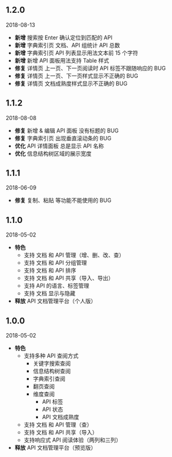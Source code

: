 ## 1.2.0

2018-08-13

- **新增** 搜索按 Enter 确认定位到匹配的 API
- **新增** 字典索引页 文档、API 组统计 API 总数
- **新增** 字典索引页 API 列表显示用法文本前 15 个字符
- **新增** 新增 API 面板用法支持 Table 样式
- **修复** 详情页 上一页、下一页阅读时 API 标签不跟随响应的 BUG
- **修复** 详情页 上一页、下一页样式显示不正确的 BUG
- **修复** 详情页 文档成熟度样式显示不正确的 BUG

## 1.1.2

2018-08-08

- **修复** 新增 & 编辑 API 面板 没有标题的 BUG
- **修复** 字典索引页 出现垂直滚动条的 BUG
- **优化** API 详情面板 总是显示 API 名称
- **优化** 信息结构树区域的展示宽度

## 1.1.1

2018-06-09

- **修复** 复制、粘贴 等功能不能使用的 BUG

## 1.1.0

2018-05-02

- **特色**
  - 支持 文档 和 API 管理（增、删、改、查）
  - 支持 文档 和 API 分组管理
  - 支持 文档 和 API 排序
  - 支持 文档 和 API 共享（导入、导出）
  - 支持 API 的语言、标签管理
  - 支持 文档 显示与隐藏
- **释放** API 文档管理平台（个人版）

## 1.0.0

2018-05-02

- **特色**
  - 支持多种 API 查阅方式
    - 关键字搜索查阅
    - 信息结构树查阅
    - 字典索引查阅
    - 翻页查阅
    - 维度查阅
      - API 标签
      - API 状态
      - API 文档成熟度
  - 支持 文档 和 API 管理（查）
  - 支持 文档 和 API 共享（导入）
  - 支持响应式 API 阅读体验（两列和三列）
- **释放** API 文档管理平台（预览版）
